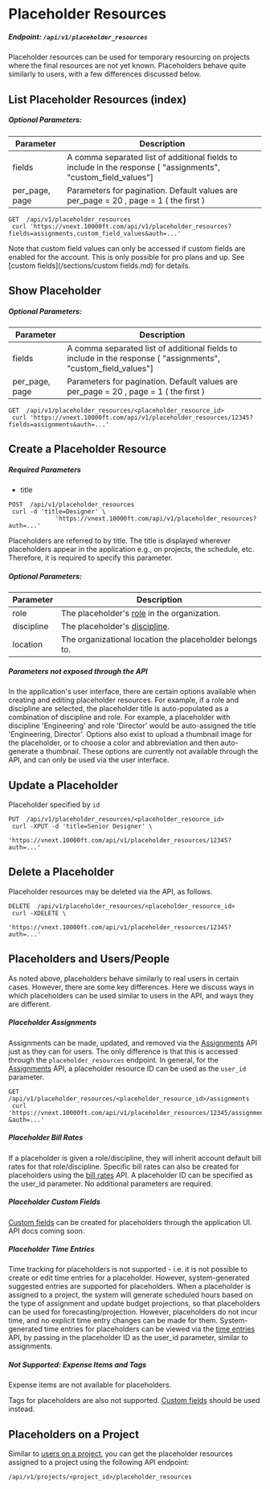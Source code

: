 # Placeholder Resources

##### Endpoint: `/api/v1/placeholder_resources`

Placeholder resources can be used for temporary resourcing on projects where the final resources are not yet known. Placeholders behave quite similarly to users, with a few differences discussed below.

## List Placeholder Resources (index)

##### Optional Parameters:

| **Parameter** | **Description** |
| ------------- | --------------- |
| fields | A comma separated list of additional fields to include in the response [ "assignments", "custom_field_values"] |
| per_page, page | Parameters for pagination. Default values are per_page = 20 , page = 1 ( the first ) |

```
GET  /api/v1/placeholder_resources
 curl 'https://vnext.10000ft.com/api/v1/placeholder_resources?fields=assignments,custom_field_values&auth=...'
```

Note that custom field values can only be accessed if custom fields are enabled for the account. This is only possible for pro plans and up. See [custom fields](/sections/custom fields.md) for details. 

## Show Placeholder

##### Optional Parameters:

| **Parameter** | **Description** |
| ------------- | --------------- |
| fields | A comma separated list of additional fields to include in the response [ "assignments", "custom_field_values"] |
| per_page, page | Parameters for pagination. Default values are per_page = 20 , page = 1 ( the first ) |

```
GET  /api/v1/placeholder_resources/<placeholder_resource_id>
 curl 'https://vnext.10000ft.com/api/v1/placeholder_resources/12345?fields=assignments&auth=...'
```

## Create a Placeholder Resource

##### Required Parameters

* title

```
POST  /api/v1/placeholder_resources
 curl -d 'title=Designer' \
             'https://vnext.10000ft.com/api/v1/placeholder_resources?auth=...'
```

Placeholders are referred to by title. The title is displayed wherever placeholders appear in the application e.g., on projects, the schedule, etc. Therefore, it is required to specify this parameter.

##### Optional Parameters:

| **Parameter** | **Description** |
| ------------- | --------------- |
| role | The placeholder's [role](/sections/roles.md) in the organization. |
| discipline | The placeholder's [discipline](/sections/disciplines.md). |
| location | The organizational location the placeholder belongs to. |

##### Parameters not exposed through the API

In the application's user interface, there are certain options available when creating and editing placeholder resources. For example, if a role and discipline are selected, the placeholder title is auto-populated as a combination of discipline and role. For example, a placeholder with discipline 'Engineering' and role 'Director' would be auto-assigned the title 'Engineering, Director'. Options also exist to upload a thumbnail image for the placeholder, or to choose a color and abbreviation and then auto-generate a thumbnail. These options are currently not available through the API, and can only be used via the user interface.

## Update a Placeholder

Placeholder specified by `id`

```
PUT  /api/v1/placeholder_resources/<placeholder_resource_id>
 curl -XPUT -d 'title=Senior Designer' \
             'https://vnext.10000ft.com/api/v1/placeholder_resources/12345?auth=...'
```

## Delete a Placeholder

Placeholder resources may be deleted via the API, as follows.

```
DELETE  /api/v1/placeholder_resources/<placeholder_resource_id>
 curl -XDELETE \
             'https://vnext.10000ft.com/api/v1/placeholder_resources/12345?auth=...'
```

## Placeholders and Users/People

As noted above, placeholders behave similarly to real users in certain cases. However, there are some key differences. Here we discuss ways in which placeholders can be used similar to users in the API, and ways they are different.

##### Placeholder Assignments

Assignments can be made, updated, and removed via the [Assignments](/sections/assignments.md) API just as they can for users. 
The only difference is that this is accessed through the `placeholder_resources` endpoint. In general, for the [Assignments](/sections/assignments.md) API, a placeholder resource ID can be used as the `user_id` parameter.

```
GET  /api/v1/placeholder_resources/<placeholder_resource_id>/assignments
 curl 'https://vnext.10000ft.com/api/v1/placeholder_resources/12345/assignments?&auth=...'
```

##### Placeholder Bill Rates

If a placeholder is given a role/discipline, they will inherit account default bill rates for that role/discipline. Specific bill rates can also be created for placeholders using the [bill rates](/sections/bill-rates.md) API. A placeholder ID can be specified as the user_id parameter. No additional parameters are required.

##### Placeholder Custom Fields

[Custom fields](/sections/custom-fields.md) can be created for placeholders through the application UI. API docs coming soon.

##### Placeholder Time Entries
Time tracking for placeholders is not supported - i.e. it is not possible to create or edit time entries for a placeholder. However, system-generated suggested entries are supported for placeholders. When a placeholder is assigned to a project, the system will generate scheduled hours based on the type of assignment and update budget projections, so that placeholders can be used for forecasting/projection. However, placeholders do not incur time, and no explicit time entry changes can be made for them. System-generated time entries for placeholders can be viewed via the [time entries](/sections/time-entries.md) API, by passing in the placeholder ID as the user_id parameter, similar to assignments.

##### Not Supported: Expense Items and Tags

Expense items are not available for placeholders.

Tags for placeholders are also not supported. [Custom fields](/sections/custom-fields.md) should be used instead.

## Placeholders on a Project

Similar to [users on a project](/sections/project-users.md), you can get the placeholder resources assigned to a project using the following API endpoint:

```
/api/v1/projects/<project_id>/placeholder_resources
```
